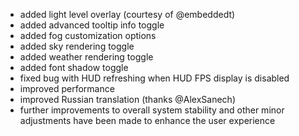 - added light level overlay (courtesy of @embeddedt)
- added advanced tooltip info toggle
- added fog customization options
- added sky rendering toggle
- added weather rendering toggle
- added font shadow toggle
- fixed bug with HUD refreshing when HUD FPS display is disabled
- improved performance
- improved Russian translation (thanks @AlexSanech)
- further improvements to overall system stability and other minor adjustments have been made to enhance the user experience